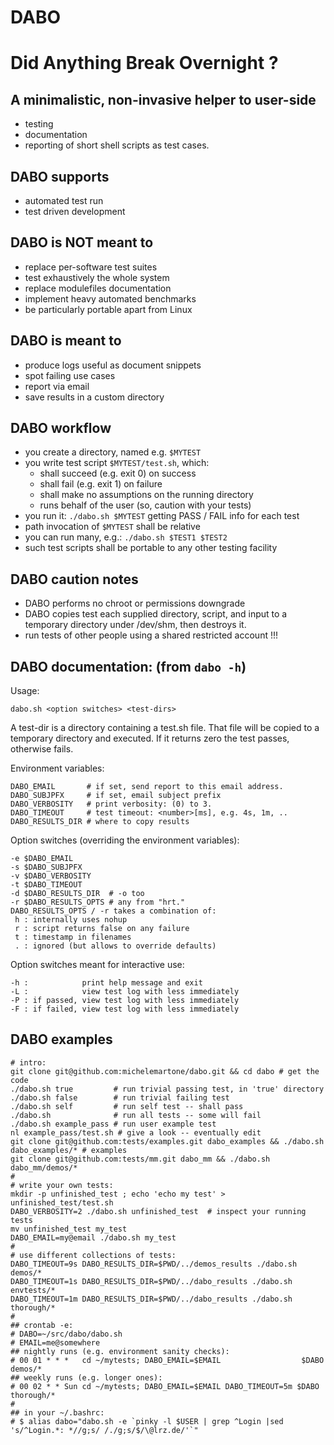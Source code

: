 DABO
====
# Did Anything Break Overnight ?

## A minimalistic, non-invasive helper to user-side
 * testing
 * documentation
 * reporting
of short shell scripts as test cases.

## DABO supports
 * automated test run
 * test driven development

## DABO is NOT meant to
 * replace per-software test suites
 * test exhaustively the whole system
 * replace modulefiles documentation
 * implement heavy automated benchmarks 
 * be particularly portable apart from Linux

## DABO is meant to
 * produce logs useful as document snippets
 * spot failing use cases
 * report via email
 * save results in a custom directory

## DABO workflow
 * you create a directory, named e.g. `$MYTEST`
 * you write test script `$MYTEST/test.sh`, which:
   - shall succeed (e.g. exit 0) on success
   - shall fail    (e.g. exit 1) on failure
   - shall make no assumptions on the running directory
   - runs behalf of the user (so, caution with your tests)
 * you run it: `./dabo.sh $MYTEST`
   getting PASS / FAIL info for each test
 * path invocation of `$MYTEST` shall be relative
 * you can run many, e.g.: `./dabo.sh $TEST1 $TEST2`
 * such test scripts shall be portable to any other testing facility

## DABO caution notes
 * DABO performs no chroot or permissions downgrade
 * DABO copies test each supplied directory, script, and input
   to a temporary directory under /dev/shm, then destroys it.
 * run tests of other people using a shared restricted account !!!

## DABO documentation: (from `dabo -h`)
Usage:

    dabo.sh <option switches> <test-dirs>

A test-dir is a directory containing a test.sh file.
That file will be copied to a temporary directory and executed.
If it returns zero the test passes, otherwise fails.

Environment variables:

    DABO_EMAIL       # if set, send report to this email address.
    DABO_SUBJPFX     # if set, email subject prefix
    DABO_VERBOSITY   # print verbosity: (0) to 3.
    DABO_TIMEOUT     # test timeout: <number>[ms], e.g. 4s, 1m, .. 
    DABO_RESULTS_DIR # where to copy results

Option switches (overriding the environment variables):

    -e $DABO_EMAIL
    -s $DABO_SUBJPFX
    -v $DABO_VERBOSITY
    -t $DABO_TIMEOUT
    -d $DABO_RESULTS_DIR  # -o too
    -r $DABO_RESULTS_OPTS # any from "hrt."
    DABO_RESULTS_OPTS / -r takes a combination of:
     h : internally uses nohup
     r : script returns false on any failure
     t : timestamp in filenames
     . : ignored (but allows to override defaults)

Option switches meant for interactive use:

    -h :            print help message and exit
    -L :            view test log with less immediately
    -P : if passed, view test log with less immediately
    -F : if failed, view test log with less immediately

## DABO examples

    # intro:
    git clone git@github.com:michelemartone/dabo.git && cd dabo # get the code
    ./dabo.sh true         # run trivial passing test, in 'true' directory
    ./dabo.sh false        # run trivial failing test
    ./dabo.sh self         # run self test -- shall pass
    ./dabo.sh              # run all tests -- some will fail
    ./dabo.sh example_pass # run user example test
    nl example_pass/test.sh # give a look -- eventually edit
    git clone git@github.com:tests/examples.git dabo_examples && ./dabo.sh dabo_examples/* # examples
    git clone git@github.com:tests/mm.git dabo_mm && ./dabo.sh dabo_mm/demos/*
    #
    # write your own tests:
    mkdir -p unfinished_test ; echo 'echo my test' > unfinished_test/test.sh 
    DABO_VERBOSITY=2 ./dabo.sh unfinished_test  # inspect your running tests
    mv unfinished_test my_test
    DABO_EMAIL=my@email ./dabo.sh my_test
    # 
    # use different collections of tests:
    DABO_TIMEOUT=9s DABO_RESULTS_DIR=$PWD/../demos_results ./dabo.sh demos/*
    DABO_TIMEOUT=1s DABO_RESULTS_DIR=$PWD/../dabo_results ./dabo.sh envtests/*
    DABO_TIMEOUT=1m DABO_RESULTS_DIR=$PWD/../dabo_results ./dabo.sh thorough/*
    #
    ## crontab -e:
    # DABO=~/src/dabo/dabo.sh
    # EMAIL=me@somewhere
    ## nightly runs (e.g. environment sanity checks):
    # 00 01 * * *   cd ~/mytests; DABO_EMAIL=$EMAIL                  $DABO demos/*
    ## weekly runs (e.g. longer ones):
    # 00 02 * * Sun cd ~/mytests; DABO_EMAIL=$EMAIL DABO_TIMEOUT=5m $DABO thorough/*
    #
    ## in your ~/.bashrc:
    # $ alias dabo="dabo.sh -e `pinky -l $USER | grep ^Login |sed 's/^Login.*: *//g;s/ /./g;s/$/\@lrz.de/'`"

